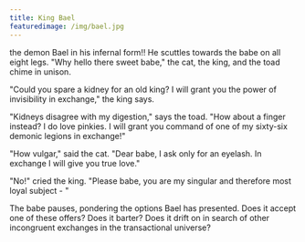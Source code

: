 ```yaml
---
title: King Bael
featuredimage: /img/bael.jpg
---
```

the demon Bael in his infernal form!! He scuttles towards the babe on all eight legs. "Why hello there sweet babe," the cat, the king, and the toad chime in unison. 

"Could you spare a kidney for an old king? I will grant you the power of invisibility in exchange," the king says. 

"Kidneys disagree with my digestion," says the toad. "How about a finger instead? I do love pinkies. I will grant you command of one of my sixty-six demonic legions in exchange!" 

"How vulgar," said the cat. "Dear babe, I ask only for an eyelash. In exchange I will give you true love." 

"No!" cried the king. "Please babe, you are my singular and therefore most loyal subject - "

The babe pauses, pondering the options Bael has presented. Does it accept one of these offers? Does it barter? Does it drift on in search of other incongruent exchanges in the transactional universe?